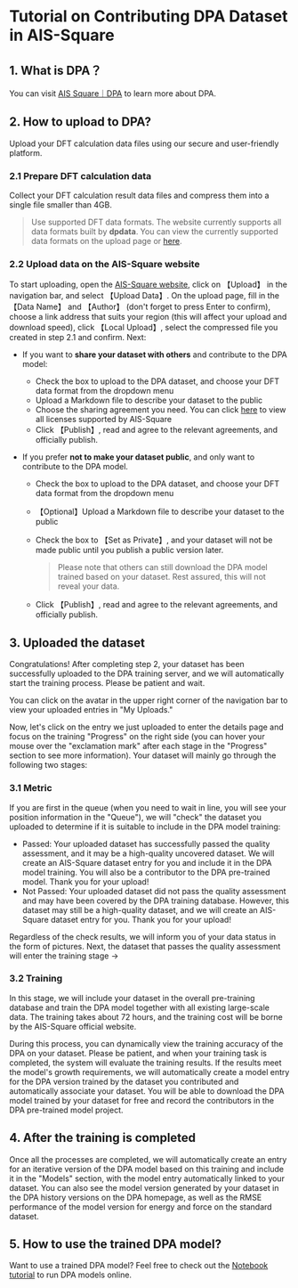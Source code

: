 # Tutorial on Contributing DPA Dataset in AIS-Square

## 1. What is DPA？

You can visit [AIS Square｜DPA](https://www.aissquare.com/dpa) to learn more about DPA.

## 2. How to upload to DPA?

Upload your DFT calculation data files using our secure and user-friendly platform.

### 2.1 Prepare DFT calculation data

Collect your DFT calculation result data files and compress them into a single file smaller than 4GB.

> Use supported DFT data formats. The website currently supports all data formats built by **dpdata**. You can view the currently supported data formats on the upload page or [here](https://github.com/deepmodeling/dpdata/blob/master/README.md).

### 2.2 Upload data on the AIS-Square website

To start uploading, open the [AIS-Square website](https://aissquare.com/), click on 【Upload】 in the navigation bar, and select 【Upload Data】. On the upload page, fill in the 【Data Name】 and 【Author】 (don't forget to press Enter to confirm), choose a link address that suits your region (this will affect your upload and download speed), click 【Local Upload】, select the compressed file you created in step 2.1 and confirm. Next:

- If you want to **share your dataset with others** and contribute to the DPA model:

  - Check the box to upload to the DPA dataset, and choose your DFT data format from the dropdown menu
  - Upload a Markdown file to describe your dataset to the public
  - Choose the sharing agreement you need. You can click [here](https://bohrium.dp.tech/) to view all licenses supported by AIS-Square
  - Click 【Publish】, read and agree to the relevant agreements, and officially publish.

- If you prefer **not to make your dataset public**, and only want to contribute to the DPA model.

  - Check the box to upload to the DPA dataset, and choose your DFT data format from the dropdown menu

  - 【Optional】Upload a Markdown file to describe your dataset to the public

  - Check the box to 【Set as Private】, and your dataset will not be made public until you publish a public version later.

    > Please note that others can still download the DPA model trained based on your dataset. Rest assured, this will not reveal your data.

  - Click 【Publish】, read and agree to the relevant agreements, and officially publish.

## 3. Uploaded the dataset

Congratulations! After completing step 2, your dataset has been successfully uploaded to the DPA training server, and we will automatically start the training process. Please be patient and wait.

You can click on the avatar in the upper right corner of the navigation bar to view your uploaded entries in "My Uploads."

Now, let's click on the entry we just uploaded to enter the details page and focus on the training "Progress" on the right side (you can hover your mouse over the "exclamation mark" after each stage in the "Progress" section to see more information). Your dataset will mainly go through the following two stages:

### 3.1 Metric

If you are first in the queue (when you need to wait in line, you will see your position information in the "Queue"), we will "check" the dataset you uploaded to determine if it is suitable to include in the DPA model training:

- Passed: Your uploaded dataset has successfully passed the quality assessment, and it may be a high-quality uncovered dataset. We will create an AIS-Square dataset entry for you and include it in the DPA model training. You will also be a contributor to the DPA pre-trained model. Thank you for your upload!
- Not Passed: Your uploaded dataset did not pass the quality assessment and may have been covered by the DPA training database. However, this dataset may still be a high-quality dataset, and we will create an AIS-Square dataset entry for you. Thank you for your upload!

Regardless of the check results, we will inform you of your data status in the form of pictures. Next, the dataset that passes the quality assessment will enter the training stage →

### 3.2 Training

In this stage, we will include your dataset in the overall pre-training database and train the DPA model together with all existing large-scale data. The training takes about 72 hours, and the training cost will be borne by the AIS-Square official website.

During this process, you can dynamically view the training accuracy of the DPA on your dataset. Please be patient, and when your training task is completed, the system will evaluate the training results. If the results meet the model's growth requirements, we will automatically create a model entry for the DPA version trained by the dataset you contributed and automatically associate your dataset. You will be able to download the DPA model trained by your dataset for free and record the contributors in the DPA pre-trained model project.

## 4. After the training is completed

Once all the processes are completed, we will automatically create an entry for an iterative version of the DPA model based on this training and include it in the "Models" section, with the model entry automatically linked to your dataset. You can also see the model version generated by your dataset in the DPA history versions on the DPA homepage, as well as the RMSE performance of the model version for energy and force on the standard dataset.

## 5. How to use the trained DPA model?

Want to use a trained DPA model? Feel free to check out the [Notebook tutorial](https://nb.bohrium.dp.tech/detail/7145731165) to run DPA models online.